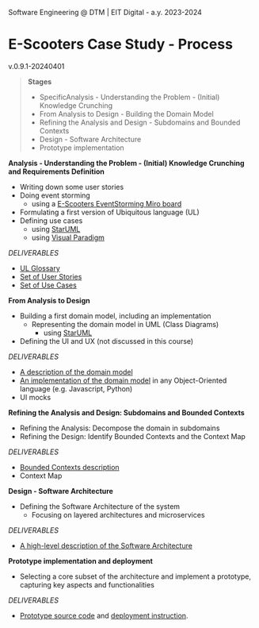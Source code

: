 Software Engineering @ DTM | EIT Digital - a.y. 2023-2024 

# E-Scooters Case Study - Process
v.0.9.1-20240401

> **Stages**
>* SpecificAnalysis - Understanding the Problem - (Initial) Knowledge Crunching 
>* From Analysis to Design - Building the Domain Model
>* Refining the Analysis and Design - Subdomains and Bounded Contexts 
>* Design - Software Architecture 
>* Prototype implementation 
>


**Analysis - Understanding the Problem - (Initial) Knowledge Crunching and Requirements Definition** 
	
- Writing down some user stories
- Doing event storming 
    - using a [E-Scooters EventStorming Miro board](https://miro.com/app/board/uXjVKTpmQkU=/?share_link_id=462632821849)
- Formulating a first version of Ubiquitous language (UL)
- Defining use cases 
	- using [StarUML](https://staruml.io/)  
   - using [Visual Paradigm](https://online.visual-paradigm.com/) 

*DELIVERABLES*

- [UL Glossary](https://github.com/unibo-dtm-se/e-scooters-case-study/blob/main/glossary.md)
- [Set of User Stories](https://github.com/unibo-dtm-se/e-scooters-case-study/blob/main/user-stories.md)
- [Set of Use Cases](https://github.com/unibo-dtm-se/e-scooters-case-study/blob/main/use-cases.md)

    

**From Analysis to Design**

- Building a first domain model, including an implementation 
	- Representing the domain model in UML (Class Diagrams) 
		- using [StarUML](https://staruml.io/) 
- Defining the UI and UX (not discussed in this course)

*DELIVERABLES*

- [A description of the domain model](https://github.com/unibo-dtm-se/e-scooters-case-study/blob/main/domain-model.md)
- [An implementation of the domain model](https://github.com/unibo-dtm-se/e-scooters-domain-model-monolitic/README.md) in any Object-Oriented language (e.g. Javascript, Python) 
- UI mocks

**Refining the Analysis and Design: Subdomains and Bounded Contexts**

- Refining the Analysis: Decompose the domain in subdomains
- Refining the Design: Identify Bounded Contexts and the Context Map

*DELIVERABLES*

- [Bounded Contexts description](https://github.com/unibo-dtm-se/e-scooters-case-study/blob/main/bounded-contexts.md)
- Context Map

**Design - Software Architecture**    

- Defining the Software Architecture of the system
    - Focusing on layered architectures and microservices

*DELIVERABLES*

- [A high-level description of the Software Architecture](https://github.com/unibo-dtm-se/e-scooters-case-study/blob/main/sw-architecture.md)

**Prototype implementation and deployment** 

- Selecting a core subset of the architecture and implement a prototype, capturing key aspects and functionalities

*DELIVERABLES*

- [Prototype source code](https://github.com/unibo-dtm-se/e-scooters-prototype) and [deployment instruction](https://github.com/unibo-dtm-se/e-scooters-case-study/blob/main/prototype-dev-deplo.md).  

